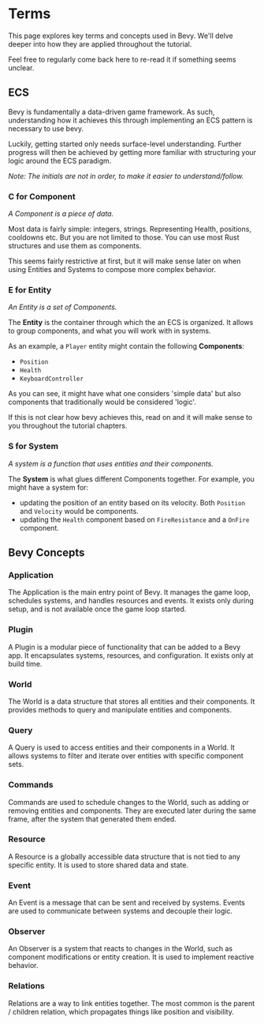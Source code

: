 # Terms

This page explores key terms and concepts used in Bevy.
We'll delve deeper into how they are applied throughout the tutorial.

Feel free to regularly come back here to re-read it if something seems unclear.

## ECS

Bevy is fundamentally a data-driven game framework.
As such, understanding how it achieves this through implementing an ECS pattern
is necessary to use bevy.

Luckily, getting started only needs surface-level understanding.
Further progress will then be achieved by getting more familiar with
structuring your logic around the ECS paradigm.

*Note: The initials are not in order, to make it easier to understand/follow.*

### C for Component

*A Component is a piece of data.*

Most data is fairly simple: integers, strings. Representing Health, positions,
cooldowns etc.
But you are not limited to those. You can use most Rust structures and use them
as components.

This seems fairly restrictive at first, but it will make sense later on when
using Entities and Systems to compose more complex behavior.

### E for Entity

*An Entity is a set of Components.*

The **Entity** is the container through which the an ECS is organized.
It allows to group components, and what you will work with in systems.

As an example, a `Player` entity might contain the following **Components**:

- `Position`
- `Health`
- `KeyboardController`

As you can see, it might have what one considers 'simple data' but also
components that traditionally would be considered 'logic'.

If this is not clear how bevy achieves this, read on and it will make sense to
you throughout the tutorial chapters.

### S for System

*A system is a function that uses entities and their components.*

The **System** is what glues different Components together.
For example, you might have a system for:

- updating the position of an entity based on its velocity. Both `Position` and
  `Velocity` would be components.
- updating the `Health` component based on `FireResistance` and a `OnFire` component.

## Bevy Concepts

### Application

The Application is the main entry point of Bevy. It manages the game loop, schedules systems, and handles resources and events. It exists only during setup, and is not available once the game loop started.

### Plugin

A Plugin is a modular piece of functionality that can be added to a Bevy app. It encapsulates systems, resources, and configuration. It exists only at build time.

### World

The World is a data structure that stores all entities and their components. It provides methods to query and manipulate entities and components.

### Query

A Query is used to access entities and their components in a World. It allows systems to filter and iterate over entities with specific component sets.

### Commands

Commands are used to schedule changes to the World, such as adding or removing entities and components. They are executed later during the same frame, after the system that generated them ended.

### Resource

A Resource is a globally accessible data structure that is not tied to any specific entity. It is used to store shared data and state.

### Event

An Event is a message that can be sent and received by systems. Events are used to communicate between systems and decouple their logic.

### Observer

An Observer is a system that reacts to changes in the World, such as component modifications or entity creation. It is used to implement reactive behavior.

### Relations

Relations are a way to link entities together. The most common is the parent / children relation, which propagates things like position and visibility.
